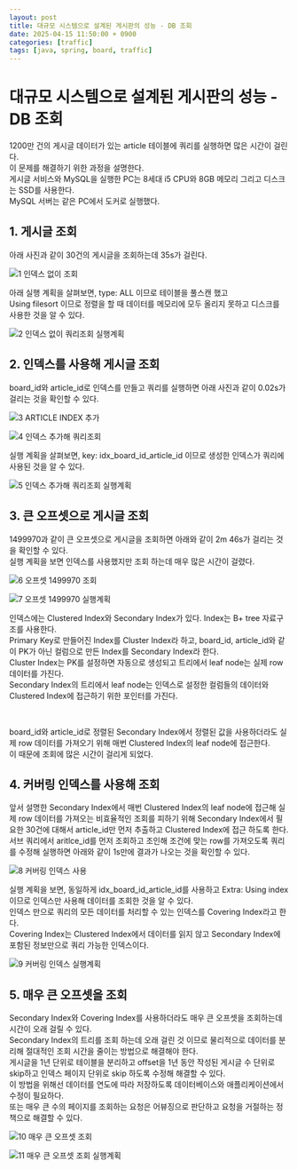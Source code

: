 ```yaml
---
layout: post
title: 대규모 시스템으로 설계된 게시판의 성능 - DB 조회
date: 2025-04-15 11:50:00 + 0900
categories: [traffic]
tags: [java, spring, board, traffic]
---
```

<!-- ### 강의 : [스프링부트로 대규모 시스템 설계 - 게시판](https://www.inflearn.com/course/%EC%8A%A4%ED%94%84%EB%A7%81%EB%B6%80%ED%8A%B8%EB%A1%9C-%EB%8C%80%EA%B7%9C%EB%AA%A8-%EC%8B%9C%EC%8A%A4%ED%85%9C%EC%84%A4%EA%B3%84-%EA%B2%8C%EC%8B%9C%ED%8C%90/dashboard) -->

# 대규모 시스템으로 설계된 게시판의 성능 - DB 조회

1200만 건의 게시글 데이터가 있는 article 테이블에 쿼리를 실행하면 많은 시간이 걸린다.    
이 문제를 해결하기 위한 과정을 설명한다.    
게시글 서비스와 MySQL을 실행한 PC는 8세대 i5 CPU와 8GB 메모리 그리고 디스크는 SSD를 사용한다.    
MySQL 서버는 같은 PC에서 도커로 실행했다.   

## 1. 게시글 조회

아래 사진과 같이 30건의 게시글을 조회하는데 35s가 걸린다.

![1 인덱스 없이 조회](https://i.imgur.com/oHudGdq.jpeg)

아래 실행 계획을 살펴보면, type: ALL 이므로 테이블을 풀스캔 했고    
Using filesort 이므로 정렬을 할 때 데이터를 메모리에 모두 올리지 못하고 디스크를 사용한 것을 알 수 있다.

![2 인덱스 없이 쿼리조회 실행계획](https://i.imgur.com/4xTDcDk.jpeg)

## 2. 인덱스를 사용해 게시글 조회

board_id와 article_id로 인덱스를 만들고 쿼리를 실행하면 아래 사진과 같이 0.02s가 걸리는 것을 확인할 수 있다.   

![3 ARTICLE INDEX 추가](https://i.imgur.com/QS9oloR.jpeg)

![4 인덱스 추가해 쿼리조회](https://i.imgur.com/tnb0BiD.jpeg)

실행 계획을 살펴보면, key: idx_board_id_article_id 이므로 생성한 인덱스가 쿼리에 사용된 것을 알 수 있다.   

![5 인덱스 추가해 쿼리조회 실행계획](https://i.imgur.com/B4cZpGa.jpeg)

## 3. 큰 오프셋으로 게시글 조회

1499970과 같이 큰 오프셋으로 게시글을 조회하면 아래와 같이 2m 46s가 걸리는 것을 확인할 수 있다.   
실행 계획을 보면 인덱스를 사용했지만 조회 하는데 매우 많은 시간이 걸렸다.   

![6 오프셋 1499970 조회](https://i.imgur.com/3GRD5d6.jpeg)

![7 오프셋 1499970 실행계획](https://i.imgur.com/WgSOFXF.jpeg)

인덱스에는 Clustered Index와 Secondary Index가 있다. Index는 B+ tree 자료구조를 사용한다.    
Primary Key로 만들어진 Index를 Cluster Index라 하고, board_id, article_id와 같이 PK가 아닌 컬럼으로 만든 Index를 Secondary Index라 한다.   
Cluster Index는 PK를 설정하면 자동으로 생성되고 트리에서 leaf node는 실제 row 데이터를 가진다.   
Secondary Index의 트리에서 leaf node는 인덱스로 설정한 컬럼들의 데이터와 Clustered Index에 접근하기 위한 포인터를 가진다.   

<br/>

board_id와 article_id로 정렬된 Secondary Index에서 정렬된 값을 사용하더라도 실제 row 데이터를 가져오기 위해 매번 Clustered Index의 leaf node에 접근한다.    
이 때문에 조회에 많은 시간이 걸리게 되었다.   

## 4. 커버링 인덱스를 사용해 조회

앞서 설명한 Secondary Index에서 매번 Clustered Index의 leaf node에 접근해 실제 row 데이터를 가져오는 비효율적인 조회를 피하기 위해 Secondary Index에서 필요한 30건에 대해서 article_id만 먼저 추출하고 Clustered Index에 접근 하도록 한다.   
서브 쿼리에서 aritlce_id를 먼저 조회하고 조인해 조건에 맞는 row를 가져오도록 쿼리를 수정해 실행하면 아래와 같이 1s만에 결과가 나오는 것을 확인할 수 있다.   

![8 커버링 인덱스 사용](https://i.imgur.com/VNVSF0d.jpeg)

실행 계획을 보면, 동일하게 idx_board_id_article_id를 사용하고 Extra: Using index 이므로 인덱스만 사용해 데이터를 조회한 것을 알 수 있다.   
인덱스 만으로 쿼리의 모든 데이터를 처리할 수 있는 인덱스를 Covering Index라고 한다.    
Covering Index는 Clustered Index에서 데이터를 읽지 않고 Secondary Index에 포함된 정보만으로 쿼리 가능한 인덱스이다.   

![9 커버링 인덱스 실행계획](https://i.imgur.com/Ij9Zozf.jpeg)

## 5. 매우 큰 오프셋을 조회

Secondary Index와 Covering Index를 사용하더라도 매우 큰 오프셋을 조회하는데 시간이 오래 걸릴 수 있다.    
Secondary Index의 트리를 조회 하는데 오래 걸린 것 이므로 물리적으로 데이터를 분리해 절대적인 조회 시간을 줄이는 방법으로 해결해야 한다.    
게시글을 1년 단위로 테이블을 분리하고 offset을 1년 동안 작성된 게시글 수 단위로 skip하고 인덱스 페이지 단위로 skip 하도록 수정해 해결할 수 있다.   
이 방법을 위해선 데이터를 연도에 따라 저장하도록 데이터베이스와 애플리케이션에서 수정이 필요하다.   
또는 매우 큰 수의 페이지를 조회하는 요청은 어뷰징으로 판단하고 요청을 거절하는 정책으로 해결할 수 있다.   

![10 매우 큰 오프셋 조회](https://i.imgur.com/rtFsVXq.jpeg)

![11 매우 큰 오프셋 조회 실행계획](https://i.imgur.com/rSDftjg.jpeg)